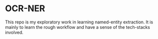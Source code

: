 # OCR-NER
This repo is my exploratory work in learning named-entity extraction. It is mainly to learn the rough workflow and have a sense of the tech-stacks involved. 
